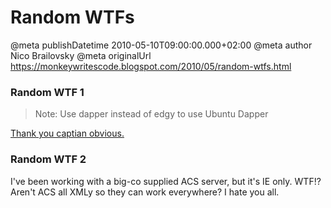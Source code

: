 # Random WTFs

@meta publishDatetime 2010-05-10T09:00:00.000+02:00
@meta author Nico Brailovsky
@meta originalUrl https://monkeywritescode.blogspot.com/2010/05/random-wtfs.html

### Random WTF 1

> Note: Use dapper instead of edgy to use Ubuntu Dapper

[Thank you captian obvious.](/md_blog/youfoundadeadlink.md)
### Random WTF 2

I've been working with a big-co supplied ACS server, but it's IE only. WTF!? Aren't ACS all XMLy so they can work everywhere? I hate you all.

